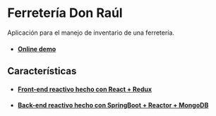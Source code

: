 # Ferretería Don Raúl
Aplicación para el manejo de inventario de una ferretería.

- #### [Online demo](https://v3rser.github.io/ferreteria-don-raul/)

## Características
- #### [Front-end reactivo hecho con React + Redux](https://github.com/V3RSER/ferreteria-don-raul)
- #### [Back-end reactivo hecho con SpringBoot + Reactor + MongoDB](https://github.com/V3RSER/api-ferreteria-don-raul)
